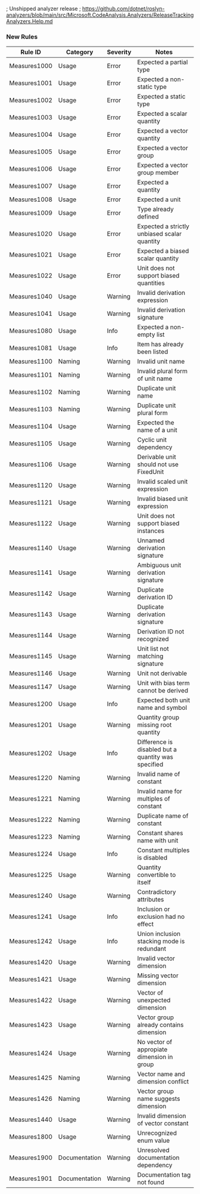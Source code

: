 ; Unshipped analyzer release
; https://github.com/dotnet/roslyn-analyzers/blob/main/src/Microsoft.CodeAnalysis.Analyzers/ReleaseTrackingAnalyzers.Help.md

### New Rules

Rule ID | Category | Severity | Notes
--------|----------|----------|--------------------
Measures1000 | Usage | Error | Expected a partial type
Measures1001 | Usage | Error | Expected a non-static type
Measures1002 | Usage | Error | Expected a static type
Measures1003 | Usage | Error | Expected a scalar quantity
Measures1004 | Usage | Error | Expected a vector quantity
Measures1005 | Usage | Error | Expected a vector group
Measures1006 | Usage | Error | Expected a vector group member
Measures1007 | Usage | Error | Expected a quantity
Measures1008 | Usage | Error | Expected a unit
Measures1009 | Usage | Error | Type already defined
Measures1020 | Usage | Error | Expected a strictly unbiased scalar quantity
Measures1021 | Usage | Error | Expected a biased scalar quantity
Measures1022 | Usage | Error | Unit does not support biased quantities
Measures1040 | Usage | Warning | Invalid derivation expression
Measures1041 | Usage | Warning | Invalid derivation signature
Measures1080 | Usage | Info | Expected a non-empty list
Measures1081 | Usage | Info | Item has already been listed
Measures1100 | Naming | Warning | Invalid unit name
Measures1101 | Naming | Warning | Invalid plural form of unit name
Measures1102 | Naming | Warning | Duplicate unit name
Measures1103 | Naming | Warning | Duplicate unit plural form
Measures1104 | Usage | Warning | Expected the name of a unit
Measures1105 | Usage | Warning | Cyclic unit dependency
Measures1106 | Usage | Warning | Derivable unit should not use FixedUnit
Measures1120 | Usage | Warning | Invalid scaled unit expression
Measures1121 | Usage | Warning | Invalid biased unit expression
Measures1122 | Usage | Warning | Unit does not support biased instances
Measures1140 | Usage | Warning | Unnamed derivation signature
Measures1141 | Usage | Warning | Ambiguous unit derivation signature
Measures1142 | Usage | Warning | Duplicate derivation ID
Measures1143 | Usage | Warning | Duplicate derivation signature
Measures1144 | Usage | Warning | Derivation ID not recognized
Measures1145 | Usage | Warning | Unit list not matching signature
Measures1146 | Usage | Warning | Unit not derivable
Measures1147 | Usage | Warning | Unit with bias term cannot be derived
Measures1200 | Usage | Info | Expected both unit name and symbol
Measures1201 | Usage | Warning | Quantity group missing root quantity
Measures1202 | Usage | Info | Difference is disabled but a quantity was specified
Measures1220 | Naming | Warning | Invalid name of constant
Measures1221 | Naming | Warning | Invalid name for multiples of constant
Measures1222 | Naming | Warning | Duplicate name of constant
Measures1223 | Naming | Warning | Constant shares name with unit
Measures1224 | Usage | Info | Constant multiples is disabled
Measures1225 | Usage | Warning | Quantity convertible to itself
Measures1240 | Usage | Warning | Contradictory attributes
Measures1241 | Usage | Info | Inclusion or exclusion had no effect
Measures1242 | Usage | Info | Union inclusion stacking mode is redundant
Measures1420 | Usage | Warning | Invalid vector dimension
Measures1421 | Usage | Warning | Missing vector dimension
Measures1422 | Usage | Warning | Vector of unexpected dimension
Measures1423 | Usage | Warning | Vector group already contains dimension
Measures1424 | Usage | Warning | No vector of appropiate dimension in group
Measures1425 | Naming | Warning | Vector name and dimension conflict
Measures1426 | Naming | Warning | Vector group name suggests dimension
Measures1440 | Usage | Warning | Invalid dimension of vector constant
Measures1800 | Usage | Warning | Unrecognized enum value
Measures1900 | Documentation | Warning | Unresolved documentation dependency
Measures1901 | Documentation | Warning | Documentation tag not found
